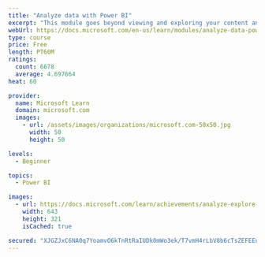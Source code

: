 ```yaml
---
title: "Analyze data with Power BI"
excerpt: "This module goes beyond viewing and exploring your content and explains how to interact with it by working with reports and dashboards to uncover and share new business insights."
webUrl: https://docs.microsoft.com/en-us/learn/modules/analyze-data-power-bi/
type: course
price: Free
length: PT60M
ratings:
  count: 6678
  average: 4.697664
heat: 60

provider:
  name: Microsoft Learn
  domain: microsoft.com
  images:
    - url: /assets/images/organizations/microsoft.com-50x50.jpg
      width: 50
      height: 50

levels:
  - Beginner

topics:
  - Power BI

images:
  - url: https://docs.microsoft.com/learn/achievements/analyze-explore-data-power-bi-social.png
    width: 643
    height: 321
    isCached: true

secured: "XJGZJxC6NA0q7YoamvO6kTnRtRaIUDk0mWo3ek/T7vmH4rLbV8b6cTsZEFEEuW31BxV+RYmViStMgOAocxcoGeIpnDJ18gUfpHeED4yK//iN24Z34FV1goazTp6BEDgKzZvBa7+/vCDd1qxwbsaHnzi0lMPUrTbtuytewBobvL6ydEiiSGURyPH7d+CoX9wYYLi4LwNNLaR+6VVGSCXx/zzp/hUx4fu/Hs5ZmzhR4L1DsVhCcO4VKNUKmLmgDGciC04j0+AJiAt9z+er2DcuFkTlVlDlZs6S7mX1ErXcZ1Ibg1OHYNePhl6JWvPnbFKPJkxz/Nk0pYWs4Z18Sgos2yG+S1lnuIT3cVWFMV7yFhi4dKDlZBTCHcXvA6pSG6OxbVGcX7y8JqX2hjnL/5Yp9lIXo9DhPl+FEEyd1bP2PF4=;8zn5WtxQWvY4I6sgb93LwA=="
---
```


